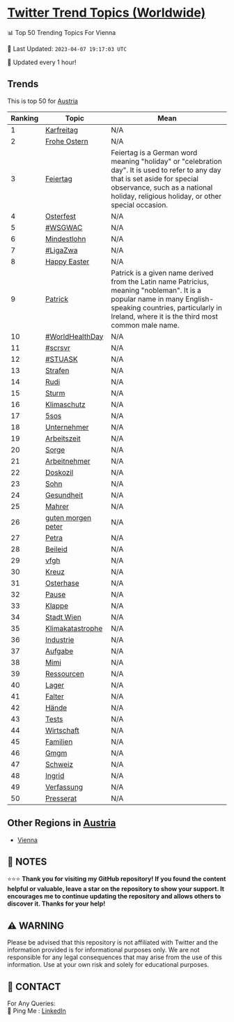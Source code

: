 [Twitter Trend Topics (Worldwide)](https://github.com/ErcinDedeoglu/Twitter-Trend-Topics)
==========


📊 Top 50 Trending Topics For Vienna

📆 Last Updated: `2023-04-07 19:17:03 UTC`

🔧 Updated every 1 hour!


## Trends

This is top 50 for [Austria](</Austria>)

| Ranking | Topic | Mean |
| ------- | ------------ | ------------ |
| 1 | [Karfreitag](http://twitter.com/search?q=Karfreitag) | N/A |
| 2 | [Frohe Ostern](http://twitter.com/search?q=Frohe+Ostern) | N/A |
| 3 | [Feiertag](http://twitter.com/search?q=Feiertag) | Feiertag is a German word meaning "holiday" or "celebration day". It is used to refer to any day that is set aside for special observance, such as a national holiday, religious holiday, or other special occasion. |
| 4 | [Osterfest](http://twitter.com/search?q=Osterfest) | N/A |
| 5 | [#WSGWAC](http://twitter.com/search?q=%23WSGWAC) | N/A |
| 6 | [Mindestlohn](http://twitter.com/search?q=Mindestlohn) | N/A |
| 7 | [#LigaZwa](http://twitter.com/search?q=%23LigaZwa) | N/A |
| 8 | [Happy Easter](http://twitter.com/search?q=Happy+Easter) | N/A |
| 9 | [Patrick](http://twitter.com/search?q=Patrick) | Patrick is a given name derived from the Latin name Patricius, meaning "nobleman". It is a popular name in many English-speaking countries, particularly in Ireland, where it is the third most common male name. |
| 10 | [#WorldHealthDay](http://twitter.com/search?q=%23WorldHealthDay) | N/A |
| 11 | [#scrsvr](http://twitter.com/search?q=%23scrsvr) | N/A |
| 12 | [#STUASK](http://twitter.com/search?q=%23STUASK) | N/A |
| 13 | [Strafen](http://twitter.com/search?q=Strafen) | N/A |
| 14 | [Rudi](http://twitter.com/search?q=Rudi) | N/A |
| 15 | [Sturm](http://twitter.com/search?q=Sturm) | N/A |
| 16 | [Klimaschutz](http://twitter.com/search?q=Klimaschutz) | N/A |
| 17 | [5sos](http://twitter.com/search?q=5sos) | N/A |
| 18 | [Unternehmer](http://twitter.com/search?q=Unternehmer) | N/A |
| 19 | [Arbeitszeit](http://twitter.com/search?q=Arbeitszeit) | N/A |
| 20 | [Sorge](http://twitter.com/search?q=Sorge) | N/A |
| 21 | [Arbeitnehmer](http://twitter.com/search?q=Arbeitnehmer) | N/A |
| 22 | [Doskozil](http://twitter.com/search?q=Doskozil) | N/A |
| 23 | [Sohn](http://twitter.com/search?q=Sohn) | N/A |
| 24 | [Gesundheit](http://twitter.com/search?q=Gesundheit) | N/A |
| 25 | [Mahrer](http://twitter.com/search?q=Mahrer) | N/A |
| 26 | [guten morgen peter](http://twitter.com/search?q=guten+morgen+peter) | N/A |
| 27 | [Petra](http://twitter.com/search?q=Petra) | N/A |
| 28 | [Beileid](http://twitter.com/search?q=Beileid) | N/A |
| 29 | [vfgh](http://twitter.com/search?q=vfgh) | N/A |
| 30 | [Kreuz](http://twitter.com/search?q=Kreuz) | N/A |
| 31 | [Osterhase](http://twitter.com/search?q=Osterhase) | N/A |
| 32 | [Pause](http://twitter.com/search?q=Pause) | N/A |
| 33 | [Klappe](http://twitter.com/search?q=Klappe) | N/A |
| 34 | [Stadt Wien](http://twitter.com/search?q=Stadt+Wien) | N/A |
| 35 | [Klimakatastrophe](http://twitter.com/search?q=Klimakatastrophe) | N/A |
| 36 | [Industrie](http://twitter.com/search?q=Industrie) | N/A |
| 37 | [Aufgabe](http://twitter.com/search?q=Aufgabe) | N/A |
| 38 | [Mimi](http://twitter.com/search?q=Mimi) | N/A |
| 39 | [Ressourcen](http://twitter.com/search?q=Ressourcen) | N/A |
| 40 | [Lager](http://twitter.com/search?q=Lager) | N/A |
| 41 | [Falter](http://twitter.com/search?q=Falter) | N/A |
| 42 | [Hände](http://twitter.com/search?q=H%c3%a4nde) | N/A |
| 43 | [Tests](http://twitter.com/search?q=Tests) | N/A |
| 44 | [Wirtschaft](http://twitter.com/search?q=Wirtschaft) | N/A |
| 45 | [Familien](http://twitter.com/search?q=Familien) | N/A |
| 46 | [Gmgm](http://twitter.com/search?q=Gmgm) | N/A |
| 47 | [Schweiz](http://twitter.com/search?q=Schweiz) | N/A |
| 48 | [Ingrid](http://twitter.com/search?q=Ingrid) | N/A |
| 49 | [Verfassung](http://twitter.com/search?q=Verfassung) | N/A |
| 50 | [Presserat](http://twitter.com/search?q=Presserat) | N/A |



## Other Regions in [Austria](</Austria>)

* [Vienna](</Austria/Vienna.md>)



## 📝 NOTES

⭐⭐⭐ **Thank you for visiting my GitHub repository! If you found the content helpful or valuable, leave a star on the repository to show your support. It encourages me to continue updating the repository and allows others to discover it. Thanks for your help!**


## ⚠️ WARNING

Please be advised that this repository is not affiliated with Twitter and the information provided is for informational purposes only. We are not responsible for any legal consequences that may arise from the use of this information. Use at your own risk and solely for educational purposes.


## 📨 CONTACT

 For Any Queries:  
            🏓 Ping Me : [LinkedIn](https://www.linkedin.com/in/ercindedeoglu/)

